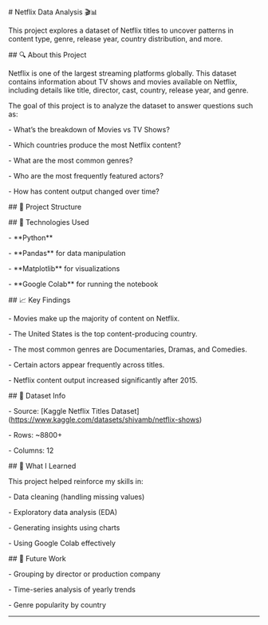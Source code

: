 \# Netflix Data Analysis 🎬📊



This project explores a dataset of Netflix titles to uncover patterns in content type, genre, release year, country distribution, and more.



\## 🔍 About this Project



Netflix is one of the largest streaming platforms globally. This dataset contains information about TV shows and movies available on Netflix, including details like title, director, cast, country, release year, and genre.



The goal of this project is to analyze the dataset to answer questions such as:

\- What’s the breakdown of Movies vs TV Shows?

\- Which countries produce the most Netflix content?

\- What are the most common genres?

\- Who are the most frequently featured actors?

\- How has content output changed over time?



\## 📁 Project Structure





\## 🧪 Technologies Used



\- \*\*Python\*\*

\- \*\*Pandas\*\* for data manipulation

\- \*\*Matplotlib\*\* for visualizations

\- \*\*Google Colab\*\* for running the notebook



\## 📈 Key Findings



\- Movies make up the majority of content on Netflix.

\- The United States is the top content-producing country.

\- The most common genres are Documentaries, Dramas, and Comedies.

\- Certain actors appear frequently across titles.

\- Netflix content output increased significantly after 2015.



\## 📂 Dataset Info



\- Source: \[Kaggle Netflix Titles Dataset](https://www.kaggle.com/datasets/shivamb/netflix-shows)

\- Rows: ~8800+

\- Columns: 12



\## 🧠 What I Learned



This project helped reinforce my skills in:

\- Data cleaning (handling missing values)

\- Exploratory data analysis (EDA)

\- Generating insights using charts

\- Using Google Colab effectively



\## 📌 Future Work



\- Grouping by director or production company

\- Time-series analysis of yearly trends

\- Genre popularity by country



---





